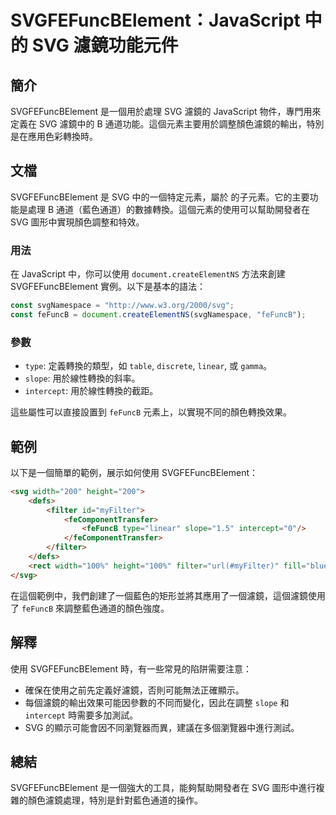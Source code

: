 <!--
Meta Description: # SVGFEFuncBElement：JavaScript 中的 SVG 濾鏡功能元件 ## 簡介 SVGFEFuncBElement 是一個用於處理 SVG 濾鏡的 JavaScript 物件，專門用來定義在 SVG 濾鏡中的 B 通道功能。這個元素主要用於調整顏色濾鏡的輸出，特別是在應用色彩轉...
Meta Keywords: svg, svgfefuncbelement, fefuncb, javascript, fecomponenttransfer
-->

# SVGFEFuncBElement：JavaScript 中的 SVG 濾鏡功能元件

## 簡介
SVGFEFuncBElement 是一個用於處理 SVG 濾鏡的 JavaScript 物件，專門用來定義在 SVG 濾鏡中的 B 通道功能。這個元素主要用於調整顏色濾鏡的輸出，特別是在應用色彩轉換時。

## 文檔
SVGFEFuncBElement 是 SVG 中的一個特定元素，屬於 <feComponentTransfer> 的子元素。它的主要功能是處理 B 通道（藍色通道）的數據轉換。這個元素的使用可以幫助開發者在 SVG 圖形中實現顏色調整和特效。

### 用法
在 JavaScript 中，你可以使用 `document.createElementNS` 方法來創建 SVGFEFuncBElement 實例。以下是基本的語法：

```javascript
const svgNamespace = "http://www.w3.org/2000/svg";
const feFuncB = document.createElementNS(svgNamespace, "feFuncB");
```

### 參數
- `type`: 定義轉換的類型，如 `table`, `discrete`, `linear`, 或 `gamma`。
- `slope`: 用於線性轉換的斜率。
- `intercept`: 用於線性轉換的截距。

這些屬性可以直接設置到 `feFuncB` 元素上，以實現不同的顏色轉換效果。

## 範例
以下是一個簡單的範例，展示如何使用 SVGFEFuncBElement：

```html
<svg width="200" height="200">
    <defs>
        <filter id="myFilter">
            <feComponentTransfer>
                <feFuncB type="linear" slope="1.5" intercept="0"/>
            </feComponentTransfer>
        </filter>
    </defs>
    <rect width="100%" height="100%" filter="url(#myFilter)" fill="blue"/>
</svg>
```

在這個範例中，我們創建了一個藍色的矩形並將其應用了一個濾鏡，這個濾鏡使用了 `feFuncB` 來調整藍色通道的顏色強度。

## 解釋
使用 SVGFEFuncBElement 時，有一些常見的陷阱需要注意：
- 確保在使用之前先定義好濾鏡，否則可能無法正確顯示。
- 每個濾鏡的輸出效果可能因參數的不同而變化，因此在調整 `slope` 和 `intercept` 時需要多加測試。
- SVG 的顯示可能會因不同瀏覽器而異，建議在多個瀏覽器中進行測試。

## 總結
SVGFEFuncBElement 是一個強大的工具，能夠幫助開發者在 SVG 圖形中進行複雜的顏色濾鏡處理，特別是針對藍色通道的操作。